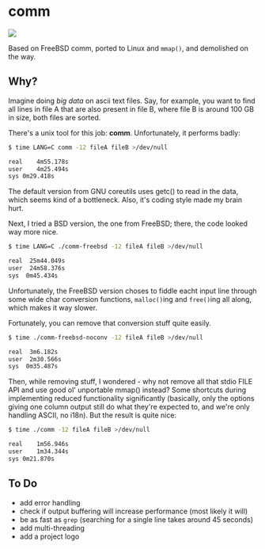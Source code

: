 # comm

![](https://github.com/knilch0r/comm/workflows/C%20CI/badge.svg)

Based on FreeBSD comm, ported to Linux and ```mmap()```, and demolished on the way.

## Why?

Imagine doing _big data_ on ascii text files. Say, for example, you want to find all lines in file A that
are also present in file B, where file B is around 100 GB in size, both files are sorted.

There's a unix tool for this job: __comm__. Unfortunately, it performs badly:

```bash
$ time LANG=C comm -12 fileA fileB >/dev/null

real	4m55.178s
user	4m25.494s
sys	0m29.418s
```
The default version from GNU coreutils uses getc() to read in the data, which seems kind of a bottleneck.
Also, it's coding style made my brain hurt.

Next, I tried a BSD version, the one from FreeBSD; there, the code looked way more nice.
```bash
$ time LANG=C ./comm-freebsd -12 fileA fileB >/dev/null

real  25m44.049s
user  24m58.376s
sys  0m45.434s
```
Unfortunately, the FreeBSD version choses to fiddle eacht input line through some wide char conversion
functions, ```malloc()```ing and ```free()```ing all along, which makes it way slower.

Fortunately, you can remove that conversion stuff quite easily.
```bash
$ time ./comm-freebsd-noconv -12 fileA fileB >/dev/null

real  3m6.182s
user  2m30.566s
sys  0m35.487s
```

Then, while removing stuff, I wondered - why not remove all that stdio FILE API and use good ol'
unportable mmap() instead? Some shortcuts during implementing reduced functionality significantly
(basically, only the options giving one column output still do what they're expected to, and
we're only handling ASCII, no i18n). But the result is quite nice:

```bash
$ time ./comm -12 fileA fileB >/dev/null

real	1m56.946s
user	1m34.344s
sys	0m21.870s
```

## To Do

* add error handling
* check if output buffering will increase performance (most likely it will)
* be as fast as ```grep``` (searching for a single line takes around 45 seconds)
* add multi-threading
* add a project logo
